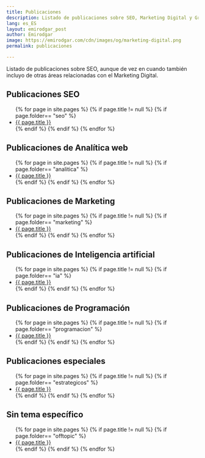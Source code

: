 ```yaml
---
title: Publicaciones
description: Listado de publicaciones sobre SEO, Marketing Digital y Growth Hacking
lang: es_ES
layout: emirodgar_post
author: Emirodgar
image: https://emirodgar.com/cdn/images/og/marketing-digital.png
permalink: publicaciones

---
```


Listado de publicaciones sobre SEO, aunque de vez en cuando también incluyo de otras áreas relacionadas con el Marketing Digital.

## <a name="seo"></a> Publicaciones SEO

<ul>
{% for page in site.pages %}
{% if page.title != null  %}
	{% if page.folder== "seo" %}
	  <li><a href="{{ page.url }}">{{ page.title }}</a></li>
	{% endif %}
{% endif %}
{% endfor %}
</ul>

## <a name="analitica"></a> Publicaciones de Analítica web

<ul>
{% for page in site.pages %}
{% if page.title != null  %}
	{% if page.folder== "analitica" %}
	  <li><a href="{{ page.url }}">{{ page.title }}</a></li>
	{% endif %}
{% endif %}
{% endfor %}
</ul>


## <a name="marketing"></a> Publicaciones de Marketing

<ul>
{% for page in site.pages %}
{% if page.title != null  %}
	{% if page.folder== "marketing" %}
	  <li><a href="{{ page.url }}">{{ page.title }}</a></li>
	{% endif %}
{% endif %}
{% endfor %}
</ul>

## <a name="marketing"></a> Publicaciones de Inteligencia artificial

<ul>
{% for page in site.pages %}
{% if page.title != null  %}
	{% if page.folder== "ia" %}
	  <li><a href="{{ page.url }}">{{ page.title }}</a></li>
	{% endif %}
{% endif %}
{% endfor %}
</ul>


## <a name="programacion"></a> Publicaciones de Programación

<ul>
{% for page in site.pages %}
{% if page.title != null  %}
	{% if page.folder== "programacion" %}
	  <li><a href="{{ page.url }}">{{ page.title }}</a></li>
	{% endif %}
{% endif %}
{% endfor %}
</ul>


## <a name="especiales"></a> Publicaciones especiales

<ul>
{% for page in site.pages %}
{% if page.title != null  %}
	{% if page.folder== "estrategicos" %}
	  <li><a href="{{ page.url }}">{{ page.title }}</a></li>
	{% endif %}
{% endif %}
{% endfor %}
</ul>

## <a name="offtopic"></a> Sin tema específico

<ul>
{% for page in site.pages %}
{% if page.title != null  %}
	{% if page.folder== "offtopic" %}
	  <li><a href="{{ page.url }}">{{ page.title }}</a></li>
	{% endif %}
{% endif %}
{% endfor %}
</ul>



<!--stackedit_data:
eyJoaXN0b3J5IjpbMjA1MzgxMDQ3OCwtMjk1MDM4NTQzLDIwOD
M3NzE3NTcsMTE0OTE5ODMxLC02NDMxNzkxMThdfQ==
-->
